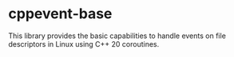 # cppevent-base

This library provides the basic capabilities to handle events on file descriptors
in Linux using C++ 20 coroutines.
